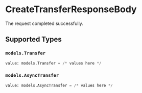 # CreateTransferResponseBody

The request completed successfully.


## Supported Types

### `models.Transfer`

```python
value: models.Transfer = /* values here */
```

### `models.AsyncTransfer`

```python
value: models.AsyncTransfer = /* values here */
```

